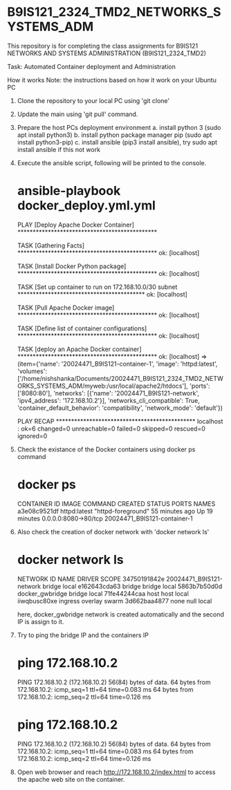 # B9IS121_2324_TMD2_NETWORKS_SYSTEMS_ADM
This repository is for completing the class assignments for B9IS121 NETWORKS AND SYSTEMS ADMINISTRATION (B9IS121_2324_TMD2)

Task:
Automated Container deployment and Administration

How it works
Note: the instructions based on how it work on your Ubuntu PC
1. Clone the repository to your local PC using 'git clone'
2. Update the main using 'git pull' command. 
3. Prepare the host PCs deployment environment
    a. install python 3 (sudo apt install python3)
    b. install python package manager pip (sudo apt install python3-pip)
    c. install ansible (pip3 install ansible), try sudo apt install ansible if this not work
4. Execute the ansible script, following will be printed to the console.
    # ansible-playbook docker_deploy.yml.yml 
    PLAY [Deploy Apache Docker Container] **********************************************

    TASK [Gathering Facts] **********************************************
    ok: [localhost]

    TASK [Install Docker Python package] **********************************************
    ok: [localhost]

    TASK [Set up container to run on 172.168.10.0/30 subnet ******************************************
    ok: [localhost]

    TASK [Pull Apache Docker image] **********************************************
    ok: [localhost]

    TASK [Define list of container configurations] **********************************************
    ok: [localhost]

    TASK [deploy an Apache Docker container] **********************************************
    ok: [localhost] => (item={'name': '20024471_B9IS121-container-1', 'image': 'httpd:latest', 'volumes': ['/home/nishshanka/Documents/20024471_B9IS121_2324_TMD2_NETWORKS_SYSTEMS_ADM/myweb:/usr/local/apache2/htdocs'], 'ports': ['8080:80'], 'networks': [{'name': '20024471_B9IS121-network', 'ipv4_address': '172.168.10.2'}], 'networks_cli_compatible': True, 'container_default_behavior': 'compatibility', 'network_mode': 'default'})

    PLAY RECAP **********************************************
    localhost                  : ok=6    changed=0    unreachable=0    failed=0    skipped=0    rescued=0    ignored=0   
5. Check the existance of the Docker containers using docker ps command
    # docker ps
    CONTAINER ID   IMAGE          COMMAND              CREATED          STATUS          PORTS                  NAMES
    a3e08c9521df   httpd:latest   "httpd-foreground"   55 minutes ago   Up 19 minutes   0.0.0.0:8080->80/tcp   20024471_B9IS121-container-1
6. Also check the creation of docker network with 'docker network ls'
    # docker network ls
    NETWORK ID     NAME                       DRIVER    SCOPE
    34750191842e   20024471_B9IS121-network   bridge    local
    e162643cda63   bridge                     bridge    local
    5863b7b50d0d   docker_gwbridge            bridge    local
    71fe44244caa   host                       host      local
    iiwqbusc80xe   ingress                    overlay   swarm
    3d662baa4877   none                       null      local

    here, docker_gwbridge network is created automatically and the second IP is assign to it.
7. Try to ping the bridge IP and the containers IP
    # ping 172.168.10.2
    PING 172.168.10.2 (172.168.10.2) 56(84) bytes of data.
    64 bytes from 172.168.10.2: icmp_seq=1 ttl=64 time=0.083 ms
    64 bytes from 172.168.10.2: icmp_seq=2 ttl=64 time=0.126 ms

    # ping 172.168.10.2
    PING 172.168.10.2 (172.168.10.2) 56(84) bytes of data.
    64 bytes from 172.168.10.2: icmp_seq=1 ttl=64 time=0.083 ms
    64 bytes from 172.168.10.2: icmp_seq=2 ttl=64 time=0.126 ms
8. Open web browser and reach http://172.168.10.2/index.html to access the apache web site on the   container.